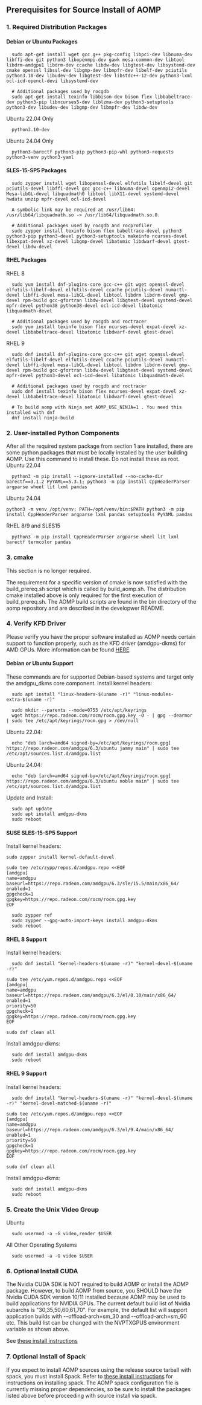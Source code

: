 ## Prerequisites for Source Install of AOMP

### 1. Required Distribution Packages

#### Debian or Ubuntu Packages

```
  sudo apt-get install wget gcc g++ pkg-config libpci-dev libnuma-dev libffi-dev git python3 libopenmpi-dev gawk mesa-common-dev libtool libdrm-amdgpu1 libdrm-dev ccache libdw-dev libgtest-dev libsystemd-dev cmake openssl libssl-dev libgmp-dev libmpfr-dev libelf-dev pciutils python3.10-dev libudev-dev libgtest-dev libstdc++-12-dev python3-lxml ocl-icd-opencl-devi libsystemd-dev

  # Additional packages used by rocgdb
  sudo apt-get install texinfo libbison-dev bison flex libbabeltrace-dev python3-pip libncurses5-dev liblzma-dev python3-setuptools python3-dev libudev-dev libgmp-dev libmpfr-dev libdw-dev
```

Ubuntu 22.04 Only
```   
  python3.10-dev
```

Ubuntu 24.04 Only
```
  python3-barectf python3-pip python3-pip-whl python3-requests python3-venv python3-yaml
```

#### SLES-15-SP5 Packages
```
  sudo zypper install wget libopenssl-devel elfutils libelf-devel git pciutils-devel libffi-devel gcc gcc-c++ libnuma-devel openmpi2-devel Mesa-libGL-devel libquadmath0 libtool libX11-devel systemd-devel hwdata unzip mpfr-devel ocl-icd-devel

  A symbolic link may be required at /usr/lib64: /usr/lib64/libquadmath.so -> /usr/lib64/libquadmath.so.0.

  # Additional packages used by rocgdb and rocprofiler
  sudo zypper install texinfo bison flex babeltrace-devel python3 python3-pip python3-devel python3-setuptools makeinfo ncurses-devel libexpat-devel xz-devel libgmp-devel libatomic libdwarf-devel gtest-devel libdw-devel
```

#### RHEL Packages
RHEL 8
```
  sudo yum install dnf-plugins-core gcc-c++ git wget openssl-devel elfutils-libelf-devel elfutils-devel ccache pciutils-devel numactl-devel libffi-devel mesa-libGL-devel libtool libdrm libdrm-devel gmp-devel rpm-build gcc-gfortran libdw-devel libgtest-devel systemd-devel mpfr-devel python38 python38-devel ocl-icd-devel libatomic libquadmath-devel

  # Additional packages used by rocgdb and roctracer
  sudo yum install texinfo bison flex ncurses-devel expat-devel xz-devel libbabeltrace-devel libatomic libdwarf-devel gtest-devel
```

RHEL 9
```
  sudo dnf install dnf-plugins-core gcc-c++ git wget openssl-devel elfutils-libelf-devel elfutils-devel ccache pciutils-devel numactl-devel libffi-devel mesa-libGL-devel libtool libdrm libdrm-devel gmp-devel rpm-build gcc-gfortran libdw-devel libgtest-devel systemd-devel mpfr-devel python3-devel ocl-icd-devel libatomic libquadmath-devel

  # Additional packages used by rocgdb and roctracer
  sudo dnf install texinfo bison flex ncurses-devel expat-devel xz-devel libbabeltrace-devel libatomic libdwarf-devel gtest-devel
  
  # To build aomp with Ninja set AOMP_USE_NINJA=1 . You need this installed with dnf
  dnf install ninja-build
```

### 2. User-installed Python Components

After all the required system package from section 1 are installed, there are some python packages that must be locally installed by the user building AOMP. Use this command to install these.  Do not install these as root.
Ubuntu 22.04
```
  python3 -m pip install --ignore-installed --no-cache-dir barectf==3.1.2 PyYAML==5.3.1; python3 -m pip install CppHeaderParser argparse wheel lit lxml pandas
```

Ubuntu 24.04
```
python3 -m venv /opt/venv; PATH=/opt/venv/bin:$PATH python3 -m pip install CppHeaderParser argparse lxml pandas setuptools PyYAML pandas
```

RHEL 8/9 and SLES15
```
  python3 -m pip install CppHeaderParser argparse wheel lit lxml barectf termcolor pandas
```

### 3. cmake

This section is no longer required.

The requirement for a specific version of cmake is now satisfied with the build_prereq.sh script
which is called by build_aomp.sh. The distribution cmake installed above is only required for
the first execution of build_prereq.sh. The AOMP build scripts are found in the bin directory of the aomp repository and are described in the developwer README.

### 4. Verify KFD Driver

Please verify you have the proper software installed as AOMP needs certain support to function properly, such as the KFD driver (amdgpu-dkms) for AMD GPUs.
More information can be found [HERE](https://rocmdocs.amd.com/en/latest/Installation_Guide/Installation-Guide.html).

#### Debian or Ubuntu Support
These commands are for supported Debian-based systems and target only the amdgpu_dkms core component.
Install kernel headers:
```
  sudo apt install "linux-headers-$(uname -r)" "linux-modules-extra-$(uname -r)"
```
```
  sudo mkdir --parents --mode=0755 /etc/apt/keyrings
  wget https://repo.radeon.com/rocm/rocm.gpg.key -O - | gpg --dearmor | sudo tee /etc/apt/keyrings/rocm.gpg > /dev/null
```
Ubuntu 22.04:
```
  echo "deb [arch=amd64 signed-by=/etc/apt/keyrings/rocm.gpg] https://repo.radeon.com/amdgpu/6.3/ubuntu jammy main" | sudo tee /etc/apt/sources.list.d/amdgpu.list
```
Ubuntu 24.04:
```
  echo "deb [arch=amd64 signed-by=/etc/apt/keyrings/rocm.gpg] https://repo.radeon.com/amdgpu/6.3/ubuntu noble main" | sudo tee /etc/apt/sources.list.d/amdgpu.list
```

Update and Install:
```
  sudo apt update
  sudo apt install amdgpu-dkms
  sudo reboot
```

#### SUSE SLES-15-SP5 Support
Install kernel headers:
```
sudo zypper install kernel-default-devel
```
```
sudo tee /etc/zypp/repos.d/amdgpu.repo <<EOF
[amdgpu]
name=amdgpu
baseurl=https://repo.radeon.com/amdgpu/6.3/sle/15.5/main/x86_64/
enabled=1
gpgcheck=1
gpgkey=https://repo.radeon.com/rocm/rocm.gpg.key
EOF
```
```
  sudo zypper ref
  sudo zypper --gpg-auto-import-keys install amdgpu-dkms
  sudo reboot
```

#### RHEL 8 Support
Install kernel headers:
```
  sudo dnf install "kernel-headers-$(uname -r)" "kernel-devel-$(uname -r)"
```
```
sudo tee /etc/yum.repos.d/amdgpu.repo <<EOF
[amdgpu]
name=amdgpu
baseurl=https://repo.radeon.com/amdgpu/6.3/el/8.10/main/x86_64/
enabled=1
priority=50
gpgcheck=1
gpgkey=https://repo.radeon.com/rocm/rocm.gpg.key
EOF

sudo dnf clean all
```

Install amdgpu-dkms:
```
  sudo dnf install amdgpu-dkms
  sudo reboot
```

#### RHEL 9 Support
Install kernel headers:
```
  sudo dnf install "kernel-headers-$(uname -r)" "kernel-devel-$(uname -r)" "kernel-devel-matched-$(uname -r)"
```
```
sudo tee /etc/yum.repos.d/amdgpu.repo <<EOF
[amdgpu]
name=amdgpu
baseurl=https://repo.radeon.com/amdgpu/6.3/el/9.4/main/x86_64/
enabled=1
priority=50
gpgcheck=1
gpgkey=https://repo.radeon.com/rocm/rocm.gpg.key
EOF

sudo dnf clean all
```

Install amdgpu-dkms:
```
  sudo dnf install amdgpu-dkms
  sudo reboot
```

### 5. Create the Unix Video Group
Ubuntu
```
  sudo usermod -a -G video,render $USER
```

All Other Operating Systems
```
  sudo usermod -a -G video $USER
```

### 6. Optional Install CUDA

The Nvidia CUDA SDK is NOT required to build AOMP or install the AOMP package. 
However, to build AOMP from source, you SHOULD have the Nvidia CUDA SDK version 10/11 installed because AOMP may be used to build applications for NVIDIA GPUs. The current default build list of Nvidia subarchs is "30,35,50,60,61,70".  For example, the default list will support application builds with --offload-arch=sm_30 and --offload-arch=sm_60 etc.  This build list can be changed with the NVPTXGPUS environment variable as shown above.

See [these install instructions](https://developer.nvidia.com/cuda-toolkit-archive)


### 7. Optional Install of Spack

If you expect to install AOMP sources using the release source tarball with spack, you must install Spack. Refer to [these install instructions](https://spack.readthedocs.io/en/latest/getting_started.html#installation) for instructions on installing spack.
The AOMP spack configuration file is currently missing proper dependencies, so be sure to install the packages listed above before proceeding with source install via spack.
